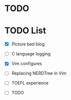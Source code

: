 # TODO


<!--more-->
# TODO List
- [x] Picture bed blog
- [ ] C language logging
- [x] Vim configures
- [ ] Replacing NERDTree in Vim
- [ ] TOEFL experience
- [ ] TODO


